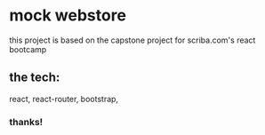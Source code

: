 # mock webstore

this project is based on the capstone project for scriba.com's react bootcamp

## the tech:

react, react-router, bootstrap,

### thanks!

